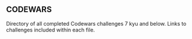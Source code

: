 ## CODEWARS ##

Directory of all completed Codewars challenges 7 kyu and below. Links to challenges included within each file.